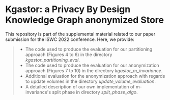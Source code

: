 # Kgastor: a Privacy By Design Knowledge Graph anonymized Store

This repository is part of the supplemental material related to our paper submission for the ISWC 2022 conference. Here, we provide:

> -  The code used to produce the evaluation for our partitioning approach (Figures 4 to 6) in the directory *kgastor_partitioning_eval*.
> -  The code used to produce the evaluation for our anonymization approach (Figures 7 to 10) in the directory *kgastor_m_invariance*.
> -  Additional evaluation for the anonymization approach with regards to update volumes in the directory *update_volume_evaluation*.
> -  A detailed description of our own implementation of m-invariance's split phase in directory *split_phase_algo*.